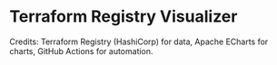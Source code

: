 # Terraform Registry Visualizer

Credits: Terraform Registry (HashiCorp) for data, Apache ECharts for charts, GitHub Actions for automation.
